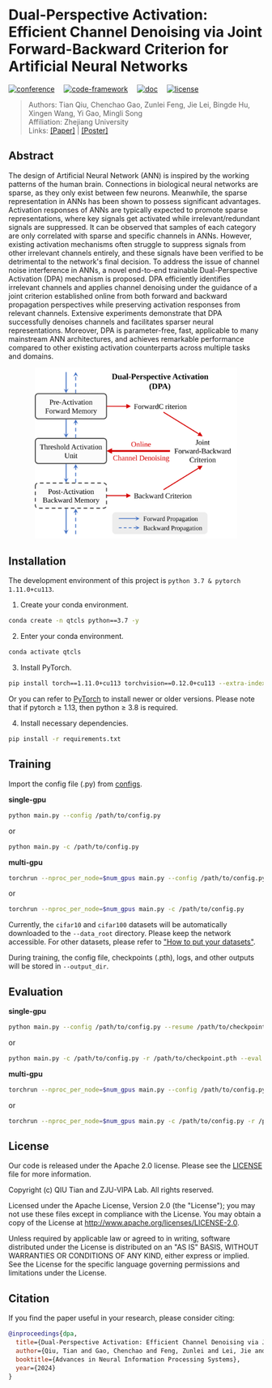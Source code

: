 Dual-Perspective Activation: Efficient Channel Denoising via Joint Forward-Backward Criterion for Artificial Neural Networks
========

[![conference](https://img.shields.io/badge/Conference-NeurIPS_2024-ff69b4)](https://neurips.cc/Conferences/2024)
&emsp;[![code-framework](https://img.shields.io/badge/Code_Framework-QTClassification--v0.8.0-brightgreen)](https://github.com/horrible-dong/QTClassification)
&emsp;[![doc](https://img.shields.io/badge/Docs-Latest-orange)](README.md)
&emsp;[![license](https://img.shields.io/badge/License-Apache--2.0-blue)](LICENSE)

> Authors: Tian Qiu, Chenchao Gao, Zunlei Feng, Jie Lei, Bingde Hu, Xingen Wang, Yi Gao, Mingli Song  
> Affiliation: Zhejiang University  
> Links: [[Paper]](https://openreview.net/pdf?id=Ku35qKpveg) | [[Poster]](poster.pdf)

## Abstract

The design of Artificial Neural Network (ANN) is inspired by the working patterns of the human brain. Connections in
biological neural networks are sparse, as they only exist between few neurons. Meanwhile, the sparse representation in
ANNs has been shown to possess significant advantages. Activation responses of ANNs are typically expected to promote
sparse representations, where key signals get activated while irrelevant/redundant signals are suppressed. It can be
observed that samples of each category are only correlated with sparse and specific channels in ANNs. However, existing
activation mechanisms often struggle to suppress signals from other irrelevant channels entirely, and these signals have
been verified to be detrimental to the network's final decision. To address the issue of channel noise interference in
ANNs, a novel end-to-end trainable Dual-Perspective Activation (DPA) mechanism is proposed. DPA efficiently identifies
irrelevant channels and applies channel denoising under the guidance of a joint criterion established online from both
forward and backward propagation perspectives while preserving activation responses from relevant channels. Extensive
experiments demonstrate that DPA successfully denoises channels and facilitates sparser neural representations.
Moreover, DPA is parameter-free, fast, applicable to many mainstream ANN architectures, and achieves remarkable
performance compared to other existing activation counterparts across multiple tasks and domains.

<div align="center">
  <img src="figures/teaser.svg" width="400"/>
</div>

## Installation

The development environment of this project is `python 3.7 & pytorch 1.11.0+cu113`.

1. Create your conda environment.

```bash
conda create -n qtcls python==3.7 -y
```

2. Enter your conda environment.

```bash
conda activate qtcls
```

3. Install PyTorch.

```bash
pip install torch==1.11.0+cu113 torchvision==0.12.0+cu113 --extra-index-url https://download.pytorch.org/whl/cu113
```

Or you can refer to [PyTorch](https://pytorch.org/get-started/previous-versions/) to install newer or older versions.
Please note that if pytorch ≥ 1.13, then python ≥ 3.8 is required.

4. Install necessary dependencies.

```bash
pip install -r requirements.txt
```

## Training

Import the config file (.py) from [configs](configs).

**single-gpu**

```bash
python main.py --config /path/to/config.py
```

or

```bash
python main.py -c /path/to/config.py
```

**multi-gpu**

```bash
torchrun --nproc_per_node=$num_gpus main.py --config /path/to/config.py
```

or

```bash
torchrun --nproc_per_node=$num_gpus main.py -c /path/to/config.py
```

Currently, the `cifar10` and `cifar100` datasets will be automatically downloaded to the `--data_root` directory. Please
keep the network accessible. For other datasets, please refer to ["How to put your datasets"](data/README.md).

During training, the config file, checkpoints (.pth), logs, and other outputs will be stored in `--output_dir`.

## Evaluation

**single-gpu**

```bash
python main.py --config /path/to/config.py --resume /path/to/checkpoint.pth --eval
```

or

```bash
python main.py -c /path/to/config.py -r /path/to/checkpoint.pth --eval
```

**multi-gpu**

```bash
torchrun --nproc_per_node=$num_gpus main.py --config /path/to/config.py --resume /path/to/checkpoint.pth --eval
```

or

```bash
torchrun --nproc_per_node=$num_gpus main.py -c /path/to/config.py -r /path/to/checkpoint.pth --eval
```

## License

Our code is released under the Apache 2.0 license. Please see the [LICENSE](LICENSE) file for more information.

Copyright (c) QIU Tian and ZJU-VIPA Lab. All rights reserved.

Licensed under the Apache License, Version 2.0 (the "License"); you may not use these files except in compliance with
the License. You may obtain a copy of the License at http://www.apache.org/licenses/LICENSE-2.0.

Unless required by applicable law or agreed to in writing, software distributed under the License is distributed on an
"AS IS" BASIS, WITHOUT WARRANTIES OR CONDITIONS OF ANY KIND, either express or implied. See the License for the specific
language governing permissions and limitations under the License.

## Citation

If you find the paper useful in your research, please consider citing:

```bibtex
@inproceedings{dpa,
  title={Dual-Perspective Activation: Efficient Channel Denoising via Joint Forward-Backward Criterion for Artificial Neural Networks},
  author={Qiu, Tian and Gao, Chenchao and Feng, Zunlei and Lei, Jie and Hu, Bingde and Wang, Xingen and Gao, Yi and Song, Mingli},
  booktitle={Advances in Neural Information Processing Systems},
  year={2024}
}
```
